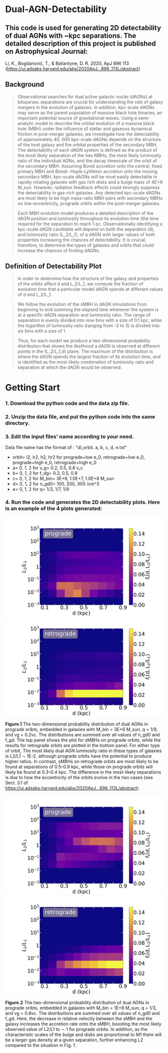 # Dual-AGN-Detectability
## This code is used for generating 2D detectability of dual AGNs with ~kpc separations. The detailed description of this project is published on Astrophysical Journal: 
Li, K., Bogdanović, T., & Ballantyne, D. R. 2020, ApJ 896 113
(https://ui.adsabs.harvard.edu/abs/2020ApJ...896..113L/abstract)

## Background 
> Observational searches for dual active galactic nuclei (dAGNs) at kiloparsec separations are crucial for understanding the role of galaxy mergers in the evolution of galaxies. In addition, kpc-scale dAGNs may serve as the parent population of massive black hole binaries, an important potential source of gravitational waves. Using a semi-analytic model to describe the orbital evolution of a massive black hole (MBH) under the influence of stellar and gaseous dynamical friction in post-merger galaxies, we investigate how the detectability of approximately 40, 000 kpc-scale dAGNs depends on the structure of the host galaxy and the orbital properties of the secondary MBH. The detectability of each dAGN system is defined as the product of the most likely separation of the two MBHs, the most likely luminosity ratio of the individual AGNs, and the decay timescale of the orbit of the secondary MBH. Assuming Bondi accretion onto the central, fixed primary MBH and Bondi- Hoyle-Lyttleton accretion onto the moving secondary MBH, kpc-scale dAGNs will be most easily detectable in rapidly rotating galaxies with gas rich disks and a bulge mass of 4E+9 M_sun. However, radiation feedback effects could strongly suppress the detectability in gas-rich galaxies. Any detected kpc-scale dAGNs are most likely to be high mass-ratio MBH pairs with secondary MBHs on low-eccentricity, prograde orbits within the post-merger galaxies.

> Each MBH evolution model produces a detailed description of the dAGN
position and luminosity throughout its evolution time (the
time required for the separation to reach 1 pc. Observationally
identifying a kpc-scale dAGN candidate will depend on both the
separation (d), and luminosity ratio (L_2/L_1), of a dAGN with
larger values of both properties increasing the chances of detectability. 
It is crucial, therefore, to determine the types of
galaxies and orbits that could increase the chances of finding dAGNs.

## Definition of Detectability Plot
> In order to determine how the structure of the galaxy and
properties of the orbits affect d and L_2/L_1, we compute the
fraction of evolution time that a particular model dAGN spends at different
values of d and L_2/L_1.

> We follow the evolution of the sMBH in dAGN
simulations from beginning to end summing the elapsed time whenever
the system is at a specific dAGN separation and luminosity ratio. The range of separation is evenly divided into nine bins with a size of 0.1 kpc, while the logarithm of luminosity ratio (ranging from -3 to 3) is divided into six bins with a size of 1. 

> Thus, for each model we produce a
two-dimensional probability distribution that shows the likelihood a
dAGN is observed at different points in the (L_2/L_1,d) plane. The
maximum of the distribution is where the dAGN spends the largest
fraction of its evolution time, and is identified as the most-likely
combination of luminosity ratio and separation at which the dAGN would
be observed. 

# Getting Start
### 1. Download the python code and the data zip file.
### 2. Unzip the data file, and put the python code into the same directory.
### 3. Edit the input files' name according to your need.
Data file name has the format of : "dl_orbit. a, b, c, d, e.txt"

- orbit= l2, lr2, h2, hr2 for prograde+low e_0, retrograde+low e_0, prograde+high e_0, retrograde+high e_0 
- a= 0, 1, 2 for v_g= 0.2, 0.5, 0.8 v_c
- b= 0, 1, 2 for f_dg= 0.3, 0.5, 0.9
- c= 0, 1, 2 for M_bin= 3E+6, 1.0E+7, 1.0E+8 M_sun
- d= 0, 1, 2 for n_gd0= 100, 200, 300 /cm^3
- e= 0, 1, 2 for q= 1/3, 1/7, 1/9 
### 4. Run the code and generates the 2D detectability plots. Here is an example of the 4 plots generated:

![Image of 2d plot](https://github.com/kli356/Dual-AGN-Detectability/blob/Detectability/dl_pro_small.png)
![Image of 2d plot](https://github.com/kli356/Dual-AGN-Detectability/blob/Detectability/dl_retro_small.png)

**Figure.1** The two-dimensional probability distribution of dual AGNs in prograde oribts, embedded in galaxies with M_bin = 3E+6 M_sun, q = 1/9, and vg = 0.2vc. The distributions are summed over all values of n_gd0 and f_gd. The top panel shows the plot for sMBHs on prograde orbits, while the results for retrograde orbits are plotted in the bottom panel. For either type of orbit, The most likely dual AGN luminosity ratio in these types of galaxies is L2/L1 ∼ 1E-2, although prograde orbits have the potential to produce higher ratios. In contrast, sMBHs on retrograde orbits are most likely to be found at separations of 0.5–0.9 kpc, while those on prograde orbits will likely be found at 0.3–0.4 kpc. The difference in the most-likely separations is due to how the eccentricity of the orbits evolve in the two cases (see Sect. 3.1 of https://ui.adsabs.harvard.edu/abs/2020ApJ...896..113L/abstract).


![Image of 2d plot 2](https://github.com/kli356/Dual-AGN-Detectability/blob/Detectability/dl_pro_large.png)
![Image of 2d plot 2](https://github.com/kli356/Dual-AGN-Detectability/blob/Detectability/dl_retro_large.png)

**Figure.2** The two-dimensional probability distribution of dual AGNs in prograde oribts, embedded in galaxies with M_bin = 1E+8 M_sun, q = 1/3, and vg = 0.8vc. The distributions are summed over all values of n_gd0 and f_gd. Here, the decrease in relative velocity between the sMBH and the galaxy increases the accretion rate onto the sMBH, boosting the most likely observed value of L2/L1 to ∼ 1 for prograde orbits. In addition, as the characteristic scales of the bulge and disks are proportional to M1 there will be a larger gas density at a given separation, further enhancing L2 compared to the situation in Fig. 1.
